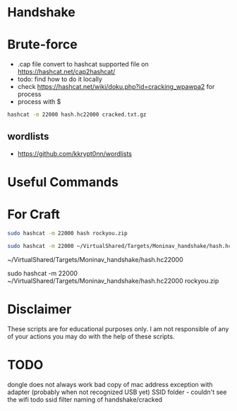 # Handshake


# Brute-force
- .cap file convert to hashcat supported file on https://hashcat.net/cap2hashcat/
- todo: find how to do it locally
- check https://hashcat.net/wiki/doku.php?id=cracking_wpawpa2 for process
- process with $ 
```bash
hashcat -m 22000 hash.hc22000 cracked.txt.gz
```
## wordlists
- https://github.com/kkrypt0nn/wordlists

# Useful Commands

# For Craft
```bash
sudo hashcat -m 22000 hash rockyou.zip
```
```bash
sudo hashcat -m 22000 ~/VirtualShared/Targets/Moninav_handshake/hash.hc22000 rockyou.zip
```
~/VirtualShared/Targets/Moninav_handshake/hash.hc22000


sudo hashcat -m 22000 ~/VirtualShared/Targets/Moninav_handshake/hash.hc22000 rockyou.zip
# Disclaimer
These scripts are for educational purposes only. I am not responsible of any of your actions you may do with the help of these scripts.


# TODO
dongle does not always work
bad copy of mac address
exception with adapter (probably when not recognized USB yet)
SSID folder - couldn't see the wifi
todo ssid filter
naming of handshake/cracked